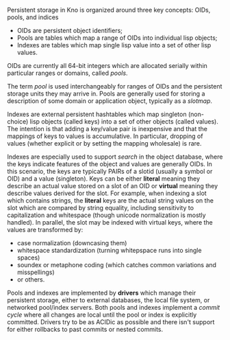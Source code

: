 Persistent storage in Kno is organized around three key concepts: OIDs, pools, and indices

* OIDs are persistent object identifiers;
* Pools are tables which map a range of OIDs into individual lisp objects;
* Indexes are tables which map single lisp value into a set of other lisp values.

OIDs are currently all 64-bit integers which are allocated serially
within particular ranges or domains, called *pools*.

The term *pool* is used interchangeably for ranges of OIDs and the
persistent storage units they may arrive in. Pools are generally used
for storing a description of some domain or application object,
typically as a *slotmap*.

Indexes are external persistent hashtables which map singleton
(non-choice) lisp objects (called keys) into a set of other objects
(called values). The intention is that adding a key/value pair is
inexpensive and that the mappings of keys to values is
accumulative. In particular, dropping of values (whether explicit or
by setting the mapping wholesale) is rare.

Indexes are especially used to support *search* in the object
database, where the keys indicate features of the object and values
are generally OIDs. In this scenario, the keys are typically PAIRs of
a slotid (usually a symbol or OID) and a value (singleton). Keys can
be either **literal** meaning they describe an actual value stored on
a slot of an OID or **virtual** meaning they describe values derived
for the slot. For example, when indexing a slot which contains
strings, the **literal** keys are the actual string values on the slot
which are compared by string equality, including sensitivity to
capitalization and whitespace (though unicode normalization is mostly
handled). In parallel, the slot may be indexed with virtual keys,
where the values are transformed by:
* case normalization (downcasing them)
* whitespace standardization (turning whitepspace runs into single spaces)
* soundex or metaphone coding (which catches common variations and misspellings)
* or others.

Pools and indexes are implemented by **drivers** which manage their
persistent storage, either to external databases, the local file
system, or networked pool/index servers. Both pools and indexes
implement a *commit cycle* where all changes are local until the pool
or index is explicitly committed. Drivers try to be as ACIDic as
possible and there isn't support for either rollbacks to past commits
or nested commits.
